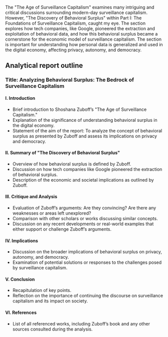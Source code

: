The "The Age of Surveillance Capitalism" examines many intriguing and critical discussions surrounding modern-day surveillance capitalism. However, "The Discovery of Behavioral Surplus" within Part I: The Foundations of Surveillance Capitalism, caught my eye. The section explores how tech companies, like Google, pioneered the extraction and exploitation of behavioral data, and how this behavioral surplus became a cornerstone for the economic model of surveillance capitalism. The section is important for understanding how personal data is generalized and used in the digital economy, affecting privacy, autonomy, and democracy.

## Analytical report outline

### Title: Analyzing Behavioral Surplus: The Bedrock of Surveillance Capitalism

#### I. Introduction
- Brief introduction to Shoshana Zuboff’s "The Age of Surveillance Capitalism."
- Explanation of the significance of understanding behavioral surplus in the digital economy.
- Statement of the aim of the report: To analyze the concept of behavioral surplus as presented by Zuboff and assess its implications on privacy and democracy.

#### II. Summary of "The Discovery of Behavioral Surplus"
- Overview of how behavioral surplus is defined by Zuboff.
- Discussion on how tech companies like Google pioneered the extraction of behavioral surplus.
- Description of the economic and societal implications as outlined by Zuboff.

#### III. Critique and Analysis
- Evaluation of Zuboff’s arguments: Are they convincing? Are there any weaknesses or areas left unexplored?
- Comparison with other scholars or works discussing similar concepts.
- Discussion on any recent developments or real-world examples that either support or challenge Zuboff’s arguments.

#### IV. Implications
- Discussion on the broader implications of behavioral surplus on privacy, autonomy, and democracy.
- Examination of potential solutions or responses to the challenges posed by surveillance capitalism.

#### V. Conclusion
- Recapitulation of key points.
- Reflection on the importance of continuing the discourse on surveillance capitalism and its impact on society.

#### VI. References
- List of all referenced works, including Zuboff’s book and any other sources consulted during the analysis.
